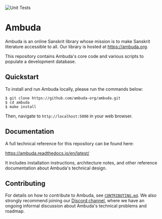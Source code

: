 ![Unit Tests](https://github.com/ambuda-org/ambuda/actions/workflows/basic-tests.yml/badge.svg)


Ambuda
======

Ambuda is an online Sanskrit library whose mission is to make Sanskrit
literature accessible to all. Our library is hosted at https://ambuda.org.

This repository contains Ambuda's core code and various scripts to populate a
development database.


Quickstart
----------

To install and run Ambuda locally, please run the commands below:

```
$ git clone https://github.com/ambuda-org/ambuda.git
$ cd ambuda
$ make install
```

Then, navigate to `http://localhost:5000` in your web browser.


Documentation
-------------

A full technical reference for this repository can be found here:

https://ambuda.readthedocs.io/en/latest/

It includes installation instructions, architecture notes, and other reference
documentation about Ambuda's technical design.


Contributing
------------

For details on how to contribute to Ambuda, see [`CONTRIBUTING.md`][CONTRIBUTING.md]. We also
strongly recommend joining our [Discord channel][discord], where we have an
ongoing informal discussion about Ambuda's technical problems and roadmap.

[discord]: https://discord.gg/7rGdTyWY7Z
[CONTRIBUTING.md]: /CONTRIBUTING.md
